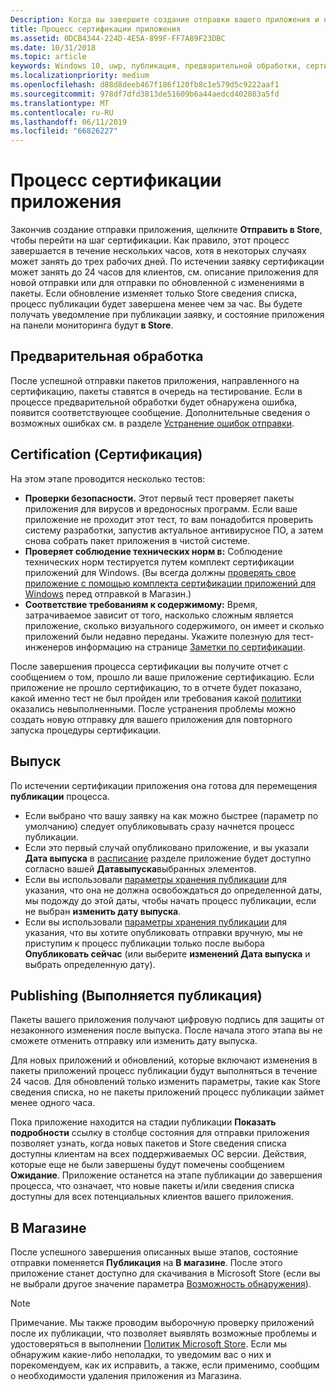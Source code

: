 ```yaml
---
Description: Когда вы завершите создание отправки вашего приложения и нажмите кнопку Отправить, чтобы Store, отправки вводит данный шаг сертификации.
title: Процесс сертификации приложения
ms.assetid: 0DCB4344-224D-4E5A-899F-FF7A89F23DBC
ms.date: 10/31/2018
ms.topic: article
keywords: Windows 10, uwp, публикация, предварительной обработки, сертификации, выпуска, Ожидание, отправить, публикации, состояние, время
ms.localizationpriority: medium
ms.openlocfilehash: d88d8deeb467f186f120fb8c1e579d5c9222aaf1
ms.sourcegitcommit: 978df7dfd3813de51609b6a44aedcd402083a5fd
ms.translationtype: MT
ms.contentlocale: ru-RU
ms.lasthandoff: 06/11/2019
ms.locfileid: "66826227"
---
```

# <a name="the-app-certification-process"></a>Процесс сертификации приложения

Закончив создание отправки приложения, щелкните **Отправить в Store**, чтобы перейти на шаг сертификации. Как правило, этот процесс завершается в течение нескольких часов, хотя в некоторых случаях может занять до трех рабочих дней. По истечении заявку сертификации может занять до 24 часов для клиентов, см. описание приложения для новой отправки или для отправки по обновленной с изменениями в пакеты. Если обновление изменяет только Store сведения списка, процесс публикации будет завершена менее чем за час.  Вы будете получать уведомление при публикации заявку, и состояние приложения на панели мониторинга будут **в Store**.

## <a name="preprocessing"></a>Предварительная обработка

После успешной отправки пакетов приложения, направленного на сертификацию, пакеты ставятся в очередь на тестирование. Если в процессе предварительной обработки будет обнаружена ошибка, появится соответствующее сообщение. Дополнительные сведения о возможных ошибках см. в разделе [Устранение ошибок отправки](resolve-submission-errors.md).

## <a name="certification"></a>Certification (Сертификация)

На этом этапе проводится несколько тестов:

-   **Проверки безопасности.** Этот первый тест проверяет пакеты приложения для вирусов и вредоносных программ. Если ваше приложение не проходит этот тест, то вам понадобится проверить систему разработки, запустив актуальное антивирусное ПО, а затем снова собрать пакет приложения в чистой системе.
-   **Проверяет соблюдение технических норм в:** Соблюдение технических норм тестируется путем комплект сертификации приложений для Windows. (Вы всегда должны [проверять свое приложение с помощью комплекта сертификации приложений для Windows](../debug-test-perf/windows-app-certification-kit.md) перед отправкой в Магазин.)
-   **Соответствие требованиям к содержимому:** Время, затрачиваемое зависит от того, насколько сложным является приложение, сколько визуального содержимого, он имеет и сколько приложений были недавно переданы. Укажите полезную для тест-инженеров информацию на странице [Заметки по сертификации](notes-for-certification.md).

После завершения процесса сертификации вы получите отчет с сообщением о том, прошло ли ваше приложение сертификацию. Если приложение не прошло сертификацию, то в отчете будет показано, какой именно тест не был пройден или требования какой [политики](store-policies.md) оказались невыполненными. После устранения проблемы можно создать новую отправку для вашего приложения для повторного запуска процедуры сертификации.

## <a name="release"></a>Выпуск

По истечении сертификации приложения она готова для перемещения **публикации** процесса.

- Если выбрано что вашу заявку на как можно быстрее (параметр по умолчанию) следует опубликовывать сразу начнется процесс публикации.
- Если это первый случай опубликовано приложение, и вы указали **Дата выпуска** в [расписание](configure-precise-release-scheduling.md#release) разделе приложение будет доступно согласно вашей **Датавыпуска**выбранных элементов.
- Если вы использовали [параметры хранения публикации](manage-submission-options.md#publishing-hold-options) для указания, что она не должна освобождаться до определенной даты, мы подожду до этой даты, чтобы начать процесс публикации, если не выбран **изменить дату выпуска**.
- Если вы использовали [параметры хранения публикации](manage-submission-options.md#publishing-hold-options) для указания, что вы хотите опубликовать отправки вручную, мы не приступим к процесс публикации только после выбора **Опубликовать сейчас** (или выберите **изменений Дата выпуска** и выбрать определенную дату).


## <a name="publishing"></a>Publishing (Выполняется публикация)

Пакеты вашего приложения получают цифровую подпись для защиты от незаконного изменения после выпуска. После начала этого этапа вы не сможете отменить отправку или изменить дату выпуска.

Для новых приложений и обновлений, которые включают изменения в пакеты приложений процесс публикации будут выполняться в течение 24 часов. Для обновлений только изменить параметры, такие как Store сведения списка, но не пакеты приложений процесс публикации займет менее одного часа.

Пока приложение находится на стадии публикации **Показать подробности** ссылку в столбце состояния для отправки приложения позволяет узнать, когда новых пакетов и Store сведения списка доступны клиентам на всех поддерживаемых ОС версии. Действия, которые еще не были завершены будут помечены сообщением **Ожидание**. Приложение останется на этапе публикации до завершения процесса, что означает, что новые пакеты и/или сведения списка доступны для всех потенциальных клиентов вашего приложения.

## <a name="in-the-store"></a>В Магазине 

После успешного завершения описанных выше этапов, состояние отправки поменяется **Публикация** на **В магазине**. После этого приложение станет доступно для скачивания в Microsoft Store (если вы не выбрали другое значение параметра [Возможность обнаружения](choose-visibility-options.md#discoverability)). 

> [!NOTE]
> Примечание. Мы также проводим выборочную проверку приложений после их публикации, что позволяет выявлять возможные проблемы и удостоверяться в выполнении [Политик Microsoft Store](store-policies.md). Если мы обнаружим какие-либо неполадки, то уведомим вас о них и порекомендуем, как их исправить, а также, если применимо, сообщим о необходимости удаления приложения из Магазина.

 

 

 




